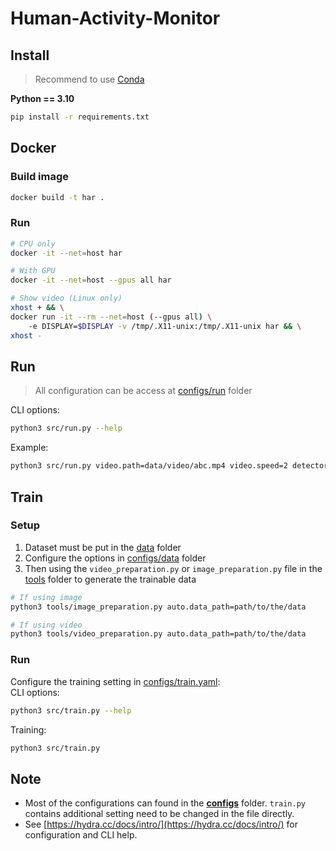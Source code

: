 # Human-Activity-Monitor

## Install
> Recommend to use [Conda](https://docs.conda.io/projects/miniconda/en/latest/)

**Python == 3.10**  
```bash
pip install -r requirements.txt
```

## Docker
### Build image
```bash
docker build -t har .
```

### Run
```bash
# CPU only
docker -it --net=host har

# With GPU
docker -it --net=host --gpus all har

# Show video (Linux only)
xhost + && \
docker run -it --rm --net=host (--gpus all) \
    -e DISPLAY=$DISPLAY -v /tmp/.X11-unix:/tmp/.X11-unix har && \
xhost -
```

## Run
> All configuration can be access at [configs/run](https://github.com/VuongMinhTuan/Human-Activity-Monitor/tree/main/configs/run) folder

CLI options:
```bash
python3 src/run.py --help
```

Example:
```bash
python3 src/run.py video.path=data/video/abc.mp4 video.speed=2 detector.model.conf=0.5 classifier=false features.heatmap=false features.track_box=false
```


## Train
### Setup
1. Dataset must be put in the [data](https://github.com/HT0710/Human-Activity-Recognition/tree/main/data) folder
2. Configure the options in [configs/data](https://github.com/VuongMinhTuan/Human-Activity-Monitor/tree/main/data) folder
3. Then using the `video_preparation.py` or `image_preparation.py` file in the [tools](https://github.com/VuongMinhTuan/Human-Activity-Monitor/tree/main/tools) folder to generate the trainable data
```bash
# If using image
python3 tools/image_preparation.py auto.data_path=path/to/the/data

# If using video
python3 tools/video_preparation.py auto.data_path=path/to/the/data
```

### Run
Configure the training setting in [configs/train.yaml](https://github.com/VuongMinhTuan/Human-Activity-Monitor/blob/main/configs/train.yaml):  
CLI options:
```bash
python3 src/train.py --help
```
Training:
```bash
python3 src/train.py
```

## Note
- Most of the configurations can found in the **[configs](https://github.com/HT0710/Human-Activity-Recognition/tree/main/configs)** folder. `train.py` contains additional setting need to be changed in the file directly.
- See [https://hydra.cc/docs/intro/](https://hydra.cc/docs/intro/) for configuration and CLI help.
